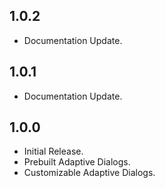 ## 1.0.2

- Documentation Update.

## 1.0.1

- Documentation Update.

## 1.0.0

- Initial Release.
- Prebuilt Adaptive Dialogs.
- Customizable Adaptive Dialogs.
